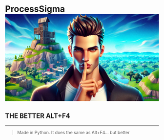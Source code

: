 # **ProcessSigma ![*normally the icon but not here idk why*](https://github.com/NoOneIsHereFr/ProcessSigma/blob/main/sigmaprc.jpeg?raw=true)**
## **THE BETTER ALT+F4**
----------------------------------------------
> Made in Python.
> It does the same as Alt+F4... but better
